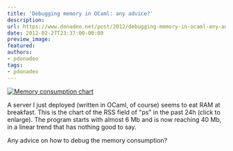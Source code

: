 ```yaml
---
title: 'Debugging memory in OCaml: any advice?'
description:
url: https://www.donadeo.net/post/2012/debugging-memory-in-ocaml-any-advice
date: 2012-02-27T23:37:00-00:00
preview_image:
featured:
authors:
- pdonadeo
tags:
- pdonadeo
---
```


<div>
<a href="https://www.donadeo.net/static/2012/02/server_rss.png" title="Memory consumption chart" class="zoom-box-image"><img src="https://www.donadeo.net/static/2012/02/server_rss_small.png" class="little left" alt="Memory consumption chart"/></a>

<p class="noindent">A server I just deployed (written in OCaml, of course) seems to eat RAM at breakfast. This is the chart of the RSS field of &quot;ps&quot; in the past 24h (click to enlarge). The program starts with almost 6 Mb and is now reaching 40 Mb, in a linear trend that has nothing good to say.</p>

<p class="noindent">Any advice on how to debug the memory consumption?</p>
</div>
